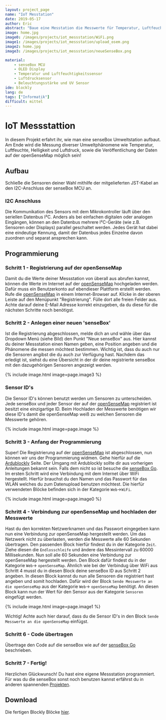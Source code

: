 ```yaml
---
layout: project_page
name: "IoT Messtation"
date: 2019-05-17
author: Eric
abstract: "Baue eine Messtation die Messwerte für Temperatur, Luftfeuchte, Luftdruck, Lichtintensität und UV-Intensität an die openSenseMap schickt."
image: home.jpg
image0: /images/projects/iot_messstation/WiFi.png
image1: /images/projects/iot_messstation/upload_osem.png
image2: home.jpg
image3: /images/projects/iot_messstation/neueSenseBox.png

material:
    - senseBox MCU
    - OLED Display
    - Temperatur und Luftfeuchtigkeitssensor 
    - Luftdrucksensor 
    - Beleuchtungsstärke und UV Sensor 
ide: blockly    
lang: de
tags: ["Informatik"]
difficult: mittel
---
```

# IoT Messstattion 
In diesem Projekt erfahrt ihr, wie man eine senseBox Umweltstation aufbaut. Am Ende wird die Messung diverser Umweltphänomene wie Temperatur, Luftfeuchte, Helligkeit und Luftdruck, sowie die Veröffentlichung der Daten auf der openSenseMap möglich sein!

## Aufbau
Schließe die Sensoren deiner Wahl mithilfe der mitgelieferten JST-Kabel an den I2C-Anschluss der senseBox MCU an.

<div class="panel panel-info">
  <div class="panel-heading">
    <h3 class="panel-title">I2C Anschluss</h3>
  </div>
  <div class="panel-body">
Die Kommunikation des Sensors mit dem Mikrokontroller läuft über den seriellen Datenbus I²C. Anders als bei einfachen digitalen oder analogen Eingängen, können an den Datenbus mehrere I²C-Geräte (wie z.B. Sensoren oder Displays) parallel geschaltet werden. Jedes Gerät hat dabei eine eindeutige Kennung, damit der Datenbus jedes Einzelne davon zuordnen und separat ansprechen kann.
  </div>
</div>

## Programmierung

### Schritt 1 - Registrierung auf der openSenseMap

Damit du die Werte deiner Messstation von überall aus abrufen kannst, können die Werte im Internet auf der [openSenseMap](www.opensensemap.org) hochgeladen werden. Dafür muss ein Benutzerkonto auf ebendieser Plattform erstellt werden. Rufe die [openSenseMap](www.opensensemap.org) in einem Internet-Browser auf. Klicke in der oberen Leiste auf den Menüpunkt "Registrierung". Fülle dort alle freien Felder aus. Achte darauf deine E-Mail Adresse korrekt einzugeben, da du diese für die nächsten Schritte noch benötigst. 

### Schritt 2 - Anlegen einer neuen 'senseBox'

Ist die Registrierung abgeschlossen, melde dich an und wähle über das Dropdown Menü (siehe Bild) den Punkt "Neue senseBox" aus. Hier kannst du deiner Messstation einen Namen geben, eine Position angeben und die Phänomene die messen möchtest bestimmen. Wichtig ist, dass du auch nur die Sensoren angibst die du auch zur Verfügung hast. Nachdem das erledigt ist, siehst du eine Übersicht in der dir deine registrierte senseBox mit den dazugehörigen Sensoren angezeigt werden.

{% include image.html image=page.image3 %}

<div class="panel panel-info">
  <div class="panel-heading">
    <h3 class="panel-title">Sensor ID's</h3>
  </div>
  <div class="panel-body">
Die Sensor ID's können benutzt werden um Sensoren zu unterscheiden. Jede senseBox und jeder Sensor der auf der <a href='www.opensensemap.org'>openSenseMap</a> registriert ist besitzt eine einzigartige ID. Beim Hochladen der Messwerte benötigen wir diese ID's damit die openSenseMap weiß zu welchen Sensoren die Messwerte gehören. 
  </div>
</div>

{% include image.html image=page.image %}


### Schritt 3 - Anfang der Programmierung

Super! Die Registrierung auf der [openSenseMap](www.opensensemap.org) ist abgeschlossen, nun können wir uns der Programmierung widmen. Gehe hierfür auf die [Ardublockly](https://blockly.sensebox.de/ardublockly/?lang=de&board=sensebox-mcu) Seite. Der Umgang mit Ardublockly sollte dir aus vorherigen Anleitungen bekannt sein. Falls dem nicht so ist besuche die [senseBox Go](www.sensebox.de/go).
Im ersten Schritt wird  eine Verbindung mit dem Internet über WiFi hergestellt. Hierfür brauchst du den Namen und das Passwort für das WLAN welches du zum Datenupload benutzen möchtest. Die hierfür verwendeten Blöcke befinden sich in der Kategorie `Web`->`WiFi`.


{% include image.html image=page.image0 %}
 

### Schritt 4 - Verbindung zur openSenseMap und hochladen der Messwerte
Hast du den korrekten Netzwerknamen und das Passwort eingegeben kann nun eine Verbindung zur openSenseMap hergestellt werden. Um das Netzwerk nicht zu überlasten, werden die Messwerte alle 60 Sekunden übertragen. Den passenden Block hierfür findest du in der Kategorie `Zeit`. Ziehe diesen die `Endlosschleife` und ändere das Messintervall zu 60000 Millisekunden. Nun soll alle 60 Sekunden eine Verbindung zur openSenseMap hergestellt werden. Den Block dafür findest du in der Kategorie `Web`-> `openSenseMap`. Ähnlich wie bei der Verbindug über WiFi aus Schritt 4 musst du in diesen Block deine senseBox ID aus Schritt 2 angeben. 
In diesen Block kannst du nun alle Sensoren die registriert hast angeben und somit hochladen. Dafür wird der Block `Sende Messwerte an die openSenseMap` aus der Kategorie `Web`-> `openSenseMap` benötigt. An diesen Block kann nun der Wert für den Sensor aus der Kategorie `Sensoren` eingefügt werden.

{% include image.html image=page.image1 %}

Wichtig! Achte auch hier darauf, dass du die Sensor ID's in den Block `Sende Messwerte an die openSenseMap` einfügst. 

### Schritt 6 - Code übertragen

Übertrage den Code auf die senseBox wie auf der [senseBox Go](www.sensebox.de/go) beschrieben.

### Schritt 7 - Fertig!

Herzlichen Glückwunsch! Du hast eine eigene Messstation programmiert. Für was du die senseBox sonst noch benutzen kannst erfährst du in anderen spannenden [Projekten](www.sensebox.de/de/projects).
## Download 

Die fertigen Blockly Blöcke <a href="https://raw.githubusercontent.com/sensebox/resources/master/code/Blockly_Sketch.xml" download="https://raw.githubusercontent.com/sensebox/resources/master/code/Blockly_Sketch.xml">hier</a>.

